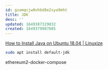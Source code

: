 ```yaml
---
id: gzamqcjw0vhbd8e2sya9mht
title: JDK
desc: ''
updated: 1649387329032
created: 1649379987085
---
```


[How to Install Java on Ubuntu 18.04 | Linuxize](https://linuxize.com/post/install-java-on-ubuntu-18-04/)

``` bash
sudo apt install default-jdk
```

ethereum2-docker-compose